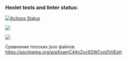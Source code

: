 ### Hexlet tests and linter status:
[![Actions Status](https://github.com/AlexTeneneva/python-project-50/actions/workflows/hexlet-check.yml/badge.svg)](https://github.com/AlexTeneneva/python-project-50/actions)

<a href="https://codeclimate.com/github/AlexTeneneva/python-project-50/maintainability"><img src="https://api.codeclimate.com/v1/badges/0dbca418f85219437731/maintainability" /></a>

<a href="https://codeclimate.com/github/AlexTeneneva/python-project-50/test_coverage"><img src="https://api.codeclimate.com/v1/badges/0dbca418f85219437731/test_coverage" /></a>

Сравнение плоских json файлов https://asciinema.org/a/aXxamC44vZvc92WCyn0ViiEsH
